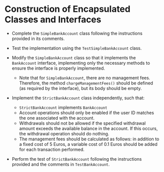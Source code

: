 # Construction of Encapsulated Classes and Interfaces

* Complete the `SimpleBankAccount` class following the instructions provided in its comments.

* Test the implementation using the `TestSimpleBankAccount` class.

* Modify the `SimpleBankAccount` class so that it implements the `BankAccount` interface, implementing only the necessary methods to ensure the interface is properly implemented.
    - Note that for `SimpleBankAccount`, there are no management fees. Therefore, the method `chargeManagementFees()` should be defined (as required by the interface), but its body should be empty.

* Implement the `StrictBankAccount` class independently, such that:
    - `StrictBankAccount` implements `BankAccount`
    - Account operations should only be enabled if the user ID matches the one associated with the account.
    - Withdrawals should not be allowed if the specified withdrawal amount exceeds the available balance in the account. If this occurs, the withdrawal operation should do nothing.
    - The management fees should be calculated as follows: in addition to a fixed cost of 5 Euros, a variable cost of 0.1 Euros should be added for each transaction performed.

* Perform the test of `StrictBankAccount` following the instructions provided and the comments in `TestBankAccount`.

